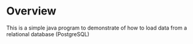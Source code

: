 # Overview

This is a simple java program to demonstrate of how to load data from a relational database (PostgreSQL)